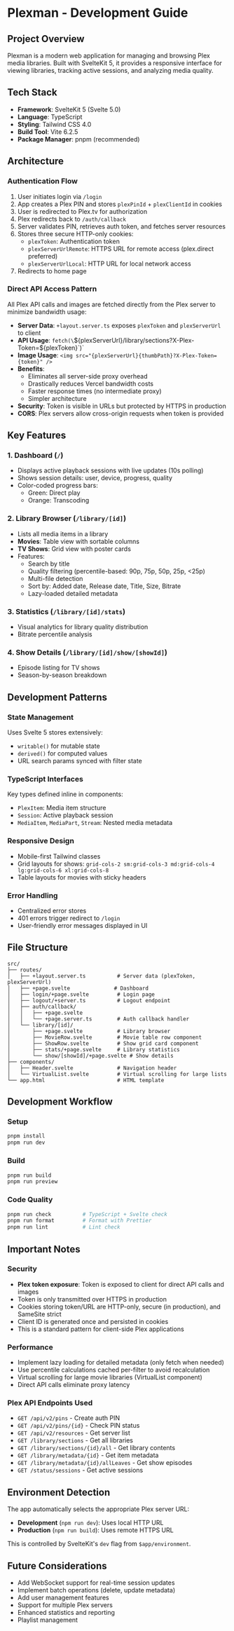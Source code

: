 # Plexman - Development Guide

## Project Overview

Plexman is a modern web application for managing and browsing Plex media libraries. Built with SvelteKit 5, it provides a responsive interface for viewing libraries, tracking active sessions, and analyzing media quality.

## Tech Stack

- **Framework**: SvelteKit 5 (Svelte 5.0)
- **Language**: TypeScript
- **Styling**: Tailwind CSS 4.0
- **Build Tool**: Vite 6.2.5
- **Package Manager**: pnpm (recommended)

## Architecture

### Authentication Flow

1. User initiates login via `/login`
2. App creates a Plex PIN and stores `plexPinId` + `plexClientId` in cookies
3. User is redirected to Plex.tv for authorization
4. Plex redirects back to `/auth/callback`
5. Server validates PIN, retrieves auth token, and fetches server resources
6. Stores three secure HTTP-only cookies:
   - `plexToken`: Authentication token
   - `plexServerUrlRemote`: HTTPS URL for remote access (plex.direct preferred)
   - `plexServerUrlLocal`: HTTP URL for local network access
7. Redirects to home page

### Direct API Access Pattern

All Plex API calls and images are fetched directly from the Plex server to minimize bandwidth usage:

- **Server Data**: `+layout.server.ts` exposes `plexToken` and `plexServerUrl` to client
- **API Usage**: `fetch(\`\${plexServerUrl}/library/sections?X-Plex-Token=\${plexToken}\`)`
- **Image Usage**: `<img src="{plexServerUrl}{thumbPath}?X-Plex-Token={token}" />`
- **Benefits**:
  - Eliminates all server-side proxy overhead
  - Drastically reduces Vercel bandwidth costs
  - Faster response times (no intermediate proxy)
  - Simpler architecture
- **Security**: Token is visible in URLs but protected by HTTPS in production
- **CORS**: Plex servers allow cross-origin requests when token is provided

## Key Features

### 1. Dashboard (`/`)
- Displays active playback sessions with live updates (10s polling)
- Shows session details: user, device, progress, quality
- Color-coded progress bars:
  - Green: Direct play
  - Orange: Transcoding

### 2. Library Browser (`/library/[id]`)
- Lists all media items in a library
- **Movies**: Table view with sortable columns
- **TV Shows**: Grid view with poster cards
- Features:
  - Search by title
  - Quality filtering (percentile-based: 90p, 75p, 50p, 25p, <25p)
  - Multi-file detection
  - Sort by: Added date, Release date, Title, Size, Bitrate
  - Lazy-loaded detailed metadata

### 3. Statistics (`/library/[id]/stats`)
- Visual analytics for library quality distribution
- Bitrate percentile analysis

### 4. Show Details (`/library/[id]/show/[showId]`)
- Episode listing for TV shows
- Season-by-season breakdown

## Development Patterns

### State Management
Uses Svelte 5 stores extensively:
- `writable()` for mutable state
- `derived()` for computed values
- URL search params synced with filter state

### TypeScript Interfaces
Key types defined inline in components:
- `PlexItem`: Media item structure
- `Session`: Active playback session
- `MediaItem`, `MediaPart`, `Stream`: Nested media metadata

### Responsive Design
- Mobile-first Tailwind classes
- Grid layouts for shows: `grid-cols-2 sm:grid-cols-3 md:grid-cols-4 lg:grid-cols-6 xl:grid-cols-8`
- Table layouts for movies with sticky headers

### Error Handling
- Centralized error stores
- 401 errors trigger redirect to `/login`
- User-friendly error messages displayed in UI

## File Structure

```
src/
├── routes/
│   ├── +layout.server.ts          # Server data (plexToken, plexServerUrl)
│   ├── +page.svelte              # Dashboard
│   ├── login/+page.svelte         # Login page
│   ├── logout/+server.ts          # Logout endpoint
│   ├── auth/callback/
│   │   ├── +page.svelte
│   │   └── +page.server.ts        # Auth callback handler
│   └── library/[id]/
│       ├── +page.svelte           # Library browser
│       ├── MovieRow.svelte        # Movie table row component
│       ├── ShowRow.svelte         # Show grid card component
│       ├── stats/+page.svelte     # Library statistics
│       └── show/[showId]/+page.svelte # Show details
├── components/
│   ├── Header.svelte              # Navigation header
│   └── VirtualList.svelte         # Virtual scrolling for large lists
└── app.html                       # HTML template
```

## Development Workflow

### Setup
```bash
pnpm install
pnpm run dev
```

### Build
```bash
pnpm run build
pnpm run preview
```

### Code Quality
```bash
pnpm run check          # TypeScript + Svelte check
pnpm run format         # Format with Prettier
pnpm run lint           # Lint check
```

## Important Notes

### Security
- **Plex token exposure**: Token is exposed to client for direct API calls and images
- Token is only transmitted over HTTPS in production
- Cookies storing token/URL are HTTP-only, secure (in production), and SameSite strict
- Client ID is generated once and persisted in cookies
- This is a standard pattern for client-side Plex applications

### Performance
- Implement lazy loading for detailed metadata (only fetch when needed)
- Use percentile calculations cached per-filter to avoid recalculation
- Virtual scrolling for large movie libraries (VirtualList component)
- Direct API calls eliminate proxy latency

### Plex API Endpoints Used
- `GET /api/v2/pins` - Create auth PIN
- `GET /api/v2/pins/{id}` - Check PIN status
- `GET /api/v2/resources` - Get server list
- `GET /library/sections` - Get all libraries
- `GET /library/sections/{id}/all` - Get library contents
- `GET /library/metadata/{id}` - Get item metadata
- `GET /library/metadata/{id}/allLeaves` - Get show episodes
- `GET /status/sessions` - Get active sessions

## Environment Detection

The app automatically selects the appropriate Plex server URL:
- **Development** (`npm run dev`): Uses local HTTP URL
- **Production** (`npm run build`): Uses remote HTTPS URL

This is controlled by SvelteKit's `dev` flag from `$app/environment`.

## Future Considerations

- Add WebSocket support for real-time session updates
- Implement batch operations (delete, update metadata)
- Add user management features
- Support for multiple Plex servers
- Enhanced statistics and reporting
- Playlist management
